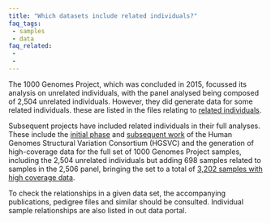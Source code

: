```yaml
---
title: "Which datasets include related individuals?"
faq_tags:
 - samples
 - data
faq_related:
 -
 -
---
```


The 1000 Genomes Project, which was concluded in 2015, focussed its analysis on unrelated individuals, with the panel analysed being composed of 2,504 unrelated individuals. However, they did generate data for some related individuals. these are listed in the files relating to [related individuals](http://ftp.1000genomes.ebi.ac.uk/vol1/ftp/release/20130502/supporting/related_samples_vcf/).

Subsequent projects have included related individuals in their full analyses. These include the [initial phase](/data-portal/data-collection/structural-variation) and [subsequent work](/data-portal/data-collection/hgsvc2) of the Human Genomes Structural Variation Consortium (HGSVC) and the generation of high-coverage data for the full set of 1000 Genomes Project samples, including the 2,504 unrelated individuals but adding 698 samples related to samples in the 2,506 panel, bringing the set to a total of [3,202 samples with high coverage data](/data-portal/data-collection/30x-grch38).

To check the relationships in a given data set, the accompanying publications, pedigree files and similar should be consulted. Individual sample relationships are also listed in out data portal.
